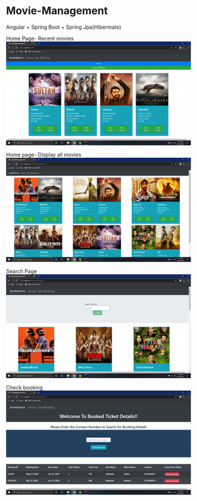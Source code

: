 # Movie-Management
Angular + Spring Boot + Spring Jpa(Hibermate)

Home Page- Recent movies
![Alt text](https://github.com/shashkhr25/Movie-Management/blob/master/Screenshots/recentMovies.png)

Home page- Display all movies
![Alt text](https://github.com/shashkhr25/Movie-Management/blob/master/Screenshots/displayAllMovies.png)

Search Page 
![Alt text](https://github.com/shashkhr25/Movie-Management/blob/master/Screenshots/searchPage.png)

Check booking
![Alt text](https://github.com/shashkhr25/Movie-Management/blob/master/Screenshots/seeBooking.png)
